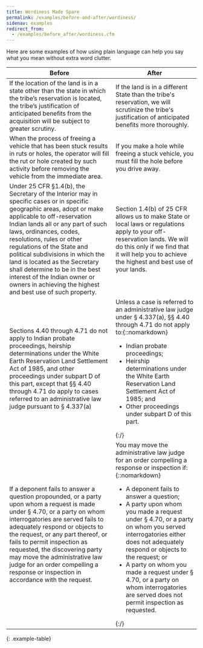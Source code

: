 ```yaml
---
title: Wordiness Made Spare
permalink: /examples/before-and-after/wordiness/
sidenav: examples
redirect_from:
  - /examples/before_after/wordiness.cfm
---
```


Here are some examples of how using plain language can help you say what you mean without extra word clutter.

Before | After
--- | ---
If the location of the land is in a state other than the state in which the tribe’s reservation is located, the tribe’s justification of anticipated benefits from the acquisition will be subject to greater scrutiny. | If the land is in a different State than the tribe's reservation, we will scrutinize the tribe's justification of anticipated benefits more thoroughly.
When the process of freeing a vehicle that has been stuck results in ruts or holes, the operator will fill the rut or hole created by such activity before removing the vehicle from the immediate area. | If you make a hole while freeing a stuck vehicle, you must fill the hole before you drive away.
Under 25 CFR §1.4(b), the Secretary of the Interior may in specific cases or in specific geographic areas, adopt or make applicable to off-reservation Indian lands all or any part of such laws, ordinances, codes, resolutions, rules or other regulations of the State and political subdivisions in which the land is located as the Secretary shall determine to be in the best interest of the Indian owner or owners in achieving the highest and best use of such property. | Section 1.4(b) of 25 CFR allows us to make State or local laws or regulations apply to your off-reservation lands. We will do this only if we find that it will help you to achieve the highest and best use of your lands.
Sections 4.40 through 4.71 do not apply to Indian probate proceedings, heirship determinations under the White Earth Reservation Land Settlement Act of 1985, and other proceedings under subpart D of this part, except that §§ 4.40 through 4.71 do apply to cases referred to an administrative law judge pursuant to § 4.337(a) |   Unless a case is referred to an administrative law judge under § 4.337(a), §§ 4.40 through 4.71 do not apply to:{::nomarkdown}<ul><li>Indian probate proceedings;</li><li>Heirship determinations under the White Earth Reservation Land Settlement Act of 1985; and</li><li>Other proceedings under subpart D of this part.</li></ul>{:/}
If a deponent fails to answer a question propounded, or a party upon whom a request is made under § 4.70, or a party on whom interrogatories are served fails to adequately respond or objects to the request, or any part thereof, or fails to permit inspection as requested, the discovering party may move the administrative law judge for an order compelling a response or inspection in accordance with the request. | You may move the administrative law judge for an order compelling a response or inspection if:{::nomarkdown}<ul><li>A deponent fails to answer a question;</li><li>A party upon whom you made a request under § 4.70, or a party on whom you served interrogatories either does not adequately respond or objects to the request; or</li><li>A party on whom you made a request under § 4.70, or a party on whom interrogatories are served does not permit inspection as requested.</li></ul>{:/}
{: .example-table}
